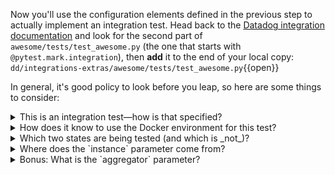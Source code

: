 Now you'll use the configuration elements defined in the previous step to actually implement an integration test. Head back to the [Datadog integration documentation](https://docs.datadoghq.com/developers/integrations/new_check_howto/?tab=configurationtemplate#integration-test) and look for the second part of `awesome/tests/test_awesome.py` (the one that starts with `@pytest.mark.integration`), then **add** it to the end of your local copy: `dd/integrations-extras/awesome/tests/test_awesome.py`{{open}}

In general, it's good policy to look before you leap, so here are some things to consider:
<details>
  <summary>This is an integration test—how is that specified?</summary>
  
  - From the pytest "mark"/.
  
</details>
<details>
  <summary>How does it know to use the Docker environment for this test?</summary>
  
  - It is specified in the `usefixtures` mark.
  
</details>
<details>
  <summary>Which two states are being tested (and which is _not_)?</summary>
  
  - `OK` and `WARNING` are being tested. `CRITICAL` is not.
  
</details>
<details>
  <summary>Where does the `instance` parameter come from?</summary>
  
  - This is `yield`ed from `ddenvironment`.
  
</details>
<details>
  <summary>Bonus: What is the `aggregator` parameter?</summary>
  
  - This is the Datadog aggregator that collects the information from all the checks. So after performing each check with `c.check(instance)`, you assert the status you want exists in the aggregator with `aggregator.assert_service_check()`. 
  
</details>
